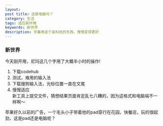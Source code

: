 ```yaml
---
layout: 
post title: 这是电脑吗？
category: 生活
tags: 适应新环境
keywords: 新世界
description: 学着用这个高科技的东西，慢慢变得更好
---
```


### 新世界  
今天刚开用，尼玛这几个字用了大概半小时的操作!   
1. 下载codehub  
2. 测试，难用的输入法  
3. 下载搜狗输入法，光标位置一直在文尾  
4. 慢慢适应  
新工具上提交文件，猜想结果页面肯定乱七八糟的，因为这格式和电脑端不一样啊～

苹果好久以前的广告，一个毛头小子带着他的pad穿行在花园，快餐店，玩的很起劲，这是pad还是电脑呢？